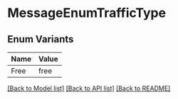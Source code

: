 # MessageEnumTrafficType

## Enum Variants

| Name | Value |
|---- | -----|
| Free | free |


[[Back to Model list]](../README.md#documentation-for-models) [[Back to API list]](../README.md#documentation-for-api-endpoints) [[Back to README]](../README.md)


